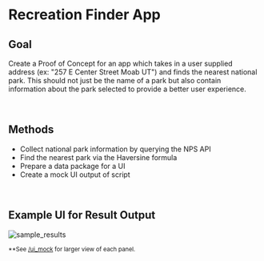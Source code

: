 # Recreation Finder App

## Goal
Create a Proof of Concept for an app which takes in a user supplied address (ex: "257 E Center Street Moab UT") and finds the nearest national park. 
This should not just be the name of a park but also contain information about the park selected to provide a better user experience. 

<br>

## Methods
* Collect national park information by querying the NPS API
* Find the nearest park via the Haversine formula
* Prepare a data package for a UI
* Create a mock UI output of script

<br>

## Example UI for Result Output
![sample_results](https://user-images.githubusercontent.com/80305894/153550307-3b5dd343-54e4-4d7a-a4f8-6140ccb79afe.png)

<sup>**See <a href="https://github.com/TaylorPrewitt/Projects/tree/main/RecreationFinder/ui_mock">/ui_mock</a> for larger view of each panel.</sup>
